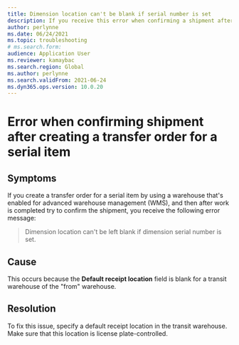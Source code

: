 ```yaml
--- 
title: Dimension location can't be blank if serial number is set 
description: If you receive this error when confirming a shipment after creating a transfer order for a serial item, the Default receipt location field is blank. 
author: perlynne 
ms.date: 06/24/2021 
ms.topic: troubleshooting 
# ms.search.form:  
audience: Application User 
ms.reviewer: kamaybac 
ms.search.region: Global 
ms.author: perlynne 
ms.search.validFrom: 2021-06-24 
ms.dyn365.ops.version: 10.0.20 
--- 
```

<!-- KFM: Add error code? -->
# Error when confirming shipment after creating a transfer order for a serial item

## Symptoms

If you create a transfer order for a serial item by using a warehouse that's enabled for advanced warehouse management (WMS), and then after work is completed try to confirm the shipment, you receive the following error message:

> Dimension location can't be left blank if dimension serial number is set.

## Cause

This occurs because the **Default receipt location** field is blank for a transit warehouse of the "from" warehouse.

## Resolution

To fix this issue, specify a default receipt location in the transit warehouse. Make sure that this location is license plate-controlled.
